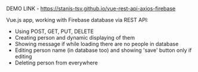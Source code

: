 DEMO LINK - https://stanis-tsv.github.io/vue-rest-api-axios-firebase

Vue.js app, working with Firebase database via REST API: 
- Using POST, GET, PUT, DELETE
- Creating person and dynamic displaying of them
- Showing message if while loading there are no people in database
- Editing person name (in database too) and showing 'save' button only if editing
- Deleting person from everywhere
